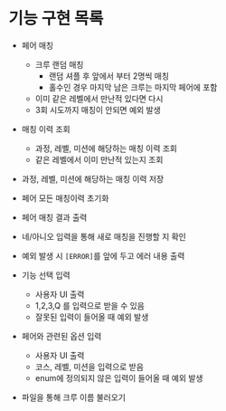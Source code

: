 # 기능 구현 목록

- 페어 매칭
  - 크루 랜덤 매칭
    - 랜덤 셔플 후 앞에서 부터 2명씩 매칭 
    - 홀수인 경우 마지막 남은 크루는 마지막 페어에 포함
  - 이미 같은 레벨에서 만난적 있다면 다시
  - 3회 시도까지 매칭이 안되면 예외 발생

- 매칭 이력 조회
  - 과정, 레벨, 미션에 해당하는 매칭 이력 조회
  - 같은 레벨에서 이미 만난적 있는지 조회
- 과정, 레벨, 미션에 해당하는 매칭 이력 저장
- 페어 모든 매칭이력 초기화

- 페어 매칭 결과 출력
- 네/아니오 입력을 통해 새로 매칭을 진행할 지 확인
- 예외 발생 시 `[ERROR]`를 앞에 두고 에러 내용 출력
  
- 기능 선택 입력
  - 사용자 UI 출력 
  - 1,2,3,Q 를 입력으로 받을 수 있음
  - 잘못된 입력이 들어올 때 예외 발생
- 페어와 관련된 옵션 입력
  - 사용자 UI 출력
  - 코스, 레벨, 미션을 입력으로 받음
  - enum에 정의되지 않은 입력이 들어올 때 예외 발생

- 파일을 통해 크루 이름 불러오기